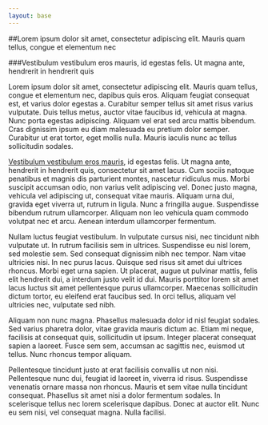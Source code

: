 ```yaml
---
layout: base
---
```


##Lorem ipsum dolor sit amet, consectetur adipiscing elit. Mauris quam tellus, congue et elementum nec

###Vestibulum vestibulum eros mauris, id egestas felis. Ut magna ante, hendrerit in hendrerit quis

Lorem ipsum dolor sit amet, consectetur adipiscing elit. Mauris quam tellus, congue et elementum nec, dapibus quis eros. Aliquam feugiat consequat est, et varius dolor egestas a. Curabitur semper tellus sit amet risus varius vulputate. Duis tellus metus, auctor vitae faucibus id, vehicula at magna. Nunc porta egestas adipiscing. Aliquam vel erat sed arcu mattis bibendum. Cras dignissim ipsum eu diam malesuada eu pretium dolor semper. Curabitur ut erat tortor, eget mollis nulla. Mauris iaculis nunc ac tellus sollicitudin sodales.

[Vestibulum vestibulum eros mauris](http://google.com), id egestas felis. Ut magna ante, hendrerit in hendrerit quis, consectetur sit amet lacus. Cum sociis natoque penatibus et magnis dis parturient montes, nascetur ridiculus mus. Morbi suscipit accumsan odio, non varius velit adipiscing vel. Donec justo magna, vehicula vel adipiscing ut, consequat vitae mauris. Aliquam urna dui, gravida eget viverra ut, rutrum in ligula. Nunc a fringilla augue. Suspendisse bibendum rutrum ullamcorper. Aliquam non leo vehicula quam commodo volutpat nec et arcu. Aenean interdum ullamcorper fermentum.

Nullam luctus feugiat vestibulum. In vulputate cursus nisi, nec tincidunt nibh vulputate ut. In rutrum facilisis sem in ultrices. Suspendisse eu nisl lorem, sed molestie sem. Sed consequat dignissim nibh nec tempor. Nam vitae ultricies nisi. In nec purus lacus. Quisque sed risus sit amet dui ultrices rhoncus. Morbi eget urna sapien. Ut placerat, augue ut pulvinar mattis, felis elit hendrerit dui, a interdum justo velit id dui. Mauris porttitor lorem sit amet lacus luctus sit amet pellentesque purus ullamcorper. Maecenas sollicitudin dictum tortor, eu eleifend erat faucibus sed. In orci tellus, aliquam vel ultricies nec, vulputate sed nibh.

Aliquam non nunc magna. Phasellus malesuada dolor id nisl feugiat sodales. Sed varius pharetra dolor, vitae gravida mauris dictum ac. Etiam mi neque, facilisis at consequat quis, sollicitudin ut ipsum. Integer placerat consequat sapien a laoreet. Fusce sem sem, accumsan ac sagittis nec, euismod ut tellus. Nunc rhoncus tempor aliquam.

Pellentesque tincidunt justo at erat facilisis convallis ut non nisi. Pellentesque nunc dui, feugiat id laoreet in, viverra id risus. Suspendisse venenatis ornare massa non rhoncus. Mauris et sem vitae nulla tincidunt consequat. Phasellus sit amet nisi a dolor fermentum sodales. In scelerisque tellus nec lorem scelerisque dapibus. Donec at auctor elit. Nunc eu sem nisi, vel consequat magna. Nulla facilisi.